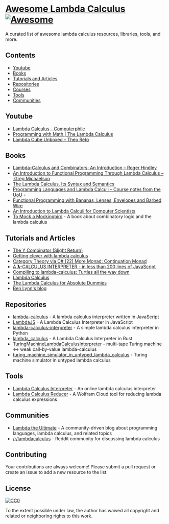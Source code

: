 # [Awesome Lambda Calculus](https://en.wikipedia.org/wiki/Lambda_calculus) [![Awesome](https://cdn.rawgit.com/sindresorhus/awesome/d7305f38d29fed78fa85652e3a63e154dd8e8829/media/badge.svg)](https://github.com/sindresorhus/awesome)

A curated list of awesome lambda calculus resources, libraries, tools, and more.

## Contents

- [Youtube](#youtube)
- [Books](#books)
- [Tutorials and Articles](#tutorials-and-articles)
- [Repositories](#repositories)
- [Courses](#courses)
- [Tools](#tools)
- [Communities](#communities)

## Youtube
- [Lambda Calculus - Computerphile](https://www.youtube.com/watch?v=eis11j_iGMs)
- [Programming with Math | The Lambda Calculus](https://www.youtube.com/watch?v=ViPNHMSUcog)
- [Lambda Cube Unboxed – Theo Reto](https://www.youtube.com/playlist?app=desktop&list=PLNwzBl6BGLwOKBFVbvp-GFjAA_ESZ--q4)

## Books

- [Lambda-Calculus and Combinators: An Introduction – Roger Hindley](https://www.amazon.com/Lambda-Calculus-Combinators-Introduction-Roger-Hindley/dp/0521898854)
- [An Introduction to Functional Programming Through Lambda Calculus – Greg Michaelson](https://www.amazon.com/Introduction-Functional-Programming-Calculus-Mathematics/dp/0486478831/ref=pd_bxgy_d_sccl_1/139-5484372-9620455?pd_rd_w=mU5uX&content-id=amzn1.sym.c51e3ad7-b551-4b1a-b43c-3cf69addb649&pf_rd_p=c51e3ad7-b551-4b1a-b43c-3cf69addb649&pf_rd_r=A82D6N3C9AQ92VHQRHCY&pd_rd_wg=Yi4ge&pd_rd_r=41860d20-e8f6-46cf-8ddc-3eb05a6854cb&pd_rd_i=0486478831&psc=1)
- [The Lambda Calculus. Its Syntax and Semantics](https://www.amazon.com/Lambda-Calculus-Syntax-Semantics-Studies/dp/184890066X/ref=sr_1_4?crid=3EVD0UV0T0N82&dib=eyJ2IjoiMSJ9.htg-ldEytwSbFC_zggESLg7HNnkp3kPpBvyEPcy4DDqbxWaWuaLERJKQGPUN8onPdSKq7iViVuu8ubcAQNc0YrbJt6kNwhHRVnAHjLkXgKDCSMtRgQNfwmtZropzYVtMpDLoGkkcwWsV0PAlYwC9gcGr69v8urPf-YYF7K-WUhF6L1SzItR6JbCW1j_XeX98sds-RMS6xaieGQce5FJUndYjvFDyu5hpCF1ZDBM9zSU.we9H9Lq2_U1_t2gszOLP5yjtJ9w8Ds_ENzIJmwjMa0g&dib_tag=se&keywords=lambda+calculus&qid=1722866110&s=books&sprefix=lambda+calculu%2Cstripbooks-intl-ship%2C222&sr=1-4)
- [Programming Languages and Lambda Calculi – Course notes from the UoU](https://www.cs.utah.edu/~mflatt/past-courses/cs7520/public_html/s06/notes.pdf) -
- [Functional Programming with Bananas, Lenses, Envelopes and Barbed Wire](http://eprints.eemcs.utwente.nl/7281/01/db-utwente-40501F46.pdf)
- [An Introduction to Lambda Calculi for Computer Scientists](https://www.cs.rochester.edu/~brown/173/readings/LCBook.pdf)
- [To Mock a Mockingbird](https://en.wikipedia.org/wiki/To_Mock_a_Mockingbird) - A book about combinatory logic and the lambda calculus

## Tutorials and Articles

- [The Y Combinator (Slight Return)](http://mvanier.livejournal.com/2897.html)
- [Getting clever with lambda calculus](http://casualjavascript.com/2015/12/18/getting-clever-with-lambda.html)
- [Category Theory via C# (22) More Monad: Continuation Monad](http://weblogs.asp.net/dixin/category-theory-via-c-sharp-22-more-monad-continuation-monad)
- [A 𝝺-CALCULUS INTERPRETER - in less than 200 lines of JavaScript](http://tadeuzagallo.com/blog/writing-a-lambda-calculus-interpreter-in-javascript/)
- [Compiling to lambda-calculus: Turtles all the way down](http://matt.might.net/articles/compiling-up-to-lambda-calculus)
- [Lambda Calculus](http://dev.stephendiehl.com/fun/lambda_calculus.html)
- [The Lambda Calculus for Absolute Dummies](http://palmstroem.blogspot.com/2012/05/lambda-calculus-for-absolute-dummies.html)
- [Ben Lynn's blog](https://crypto.stanford.edu/~blynn/lambda/)


## Repositories

- [lambda-calculus](https://github.com/benji6/lambda-calculus) - A lambda calculus interpreter written in JavaScript
- [LambdaJS](https://github.com/loop-recur/lambdajs) - A Lambda Calculus Interpreter in JavaScript
- [lambda-calculus-interpreter](https://github.com/mtomassoli/lambda-calculus-interpreter) - A simple lambda calculus interpreter in Python
- [lambda_calculus](https://github.com/ljedrz/lambda_calculus) - A Lambda Calculus Interpreter in Rust
- [TuringMachineLambdaCalculusInterpreter](https://github.com/n-alex-goncalves/TuringMachineLambdaCalculusInterpreter) - multi-tape Turing machine <-> weak call-by-value lambda-calculus
- [turing_machine_simulator_in_untyped_lambda_calculus](https://github.com/lengyijun/turing_machine_simulator_in_untyped_lambda_calculus) - Turing machine simulator in untyped lambda calculus


## Tools

- [Lambda Calculus Interpreter](http://jacksongl.github.io/files/demo/lambda/index.htm) - An online lambda calculus interpreter
- [Lambda Calculus Reducer](https://www.wolframcloud.com/objects/microsites/LambdaCalculusReducer) - A Wolfram Cloud tool for reducing lambda calculus expressions

## Communities

- [Lambda the Ultimate](http://lambda-the-ultimate.org/) - A community-driven blog about programming languages, lambda calculus, and related topics
- [/r/lambdacalculus](https://www.reddit.com/r/lambdacalculus/) - Reddit community for discussing lambda calculus

## Contributing

Your contributions are always welcome! Please submit a pull request or create an issue to add a new resource to the list.

## License

[![CC0](http://mirrors.creativecommons.org/presskit/buttons/88x31/svg/cc-zero.svg)](https://creativecommons.org/publicdomain/zero/1.0/)

To the extent possible under law, the author has waived all copyright and related or neighboring rights to this work.
